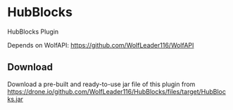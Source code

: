 # HubBlocks
HubBlocks Plugin

Depends on WolfAPI: https://github.com/WolfLeader116/WolfAPI

## Download
Download a pre-built and ready-to-use jar file of this plugin from https://drone.io/github.com/WolfLeader116/HubBlocks/files/target/HubBlocks.jar